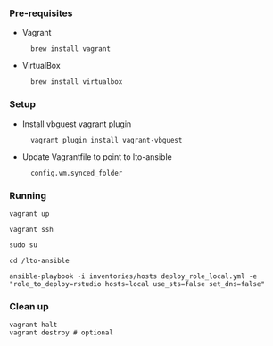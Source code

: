 ### Pre-requisites

* Vagrant

        brew install vagrant
 
* VirtualBox

        brew install virtualbox

### Setup

* Install vbguest vagrant plugin


		vagrant plugin install vagrant-vbguest


* Update Vagrantfile to point to lto-ansible 


		config.vm.synced_folder 


### Running


    vagrant up

    vagrant ssh

    sudo su

    cd /lto-ansible

    ansible-playbook -i inventories/hosts deploy_role_local.yml -e "role_to_deploy=rstudio hosts=local use_sts=false set_dns=false"
    
    
### Clean up


    vagrant halt
    vagrant destroy # optional
